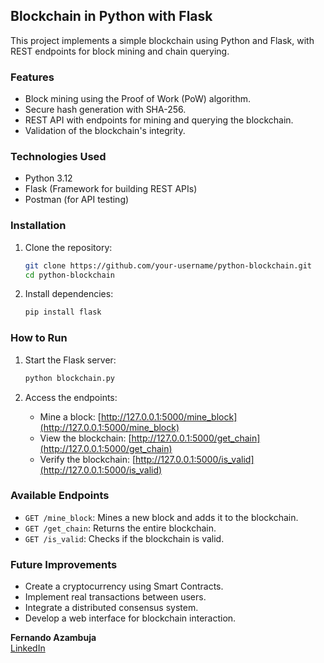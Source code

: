 ## Blockchain in Python with Flask  

This project implements a simple blockchain using Python and Flask, with REST endpoints for block mining and chain querying.  

### Features  

- Block mining using the Proof of Work (PoW) algorithm.  
- Secure hash generation with SHA-256.  
- REST API with endpoints for mining and querying the blockchain.  
- Validation of the blockchain's integrity.  

### Technologies Used  

- Python 3.12  
- Flask (Framework for building REST APIs)  
- Postman (for API testing)  

### Installation  

1. Clone the repository:  
   ```bash
   git clone https://github.com/your-username/python-blockchain.git
   cd python-blockchain
   ```

2. Install dependencies:  
   ```bash
   pip install flask
   ```

### How to Run  

1. Start the Flask server:  
   ```bash
   python blockchain.py
   ```

2. Access the endpoints:  
   - Mine a block: [http://127.0.0.1:5000/mine_block](http://127.0.0.1:5000/mine_block)  
   - View the blockchain: [http://127.0.0.1:5000/get_chain](http://127.0.0.1:5000/get_chain)  
   - Verify the blockchain: [http://127.0.0.1:5000/is_valid](http://127.0.0.1:5000/is_valid)  

### Available Endpoints  

- `GET /mine_block`: Mines a new block and adds it to the blockchain.  
- `GET /get_chain`: Returns the entire blockchain.  
- `GET /is_valid`: Checks if the blockchain is valid.  

### Future Improvements  

- Create a cryptocurrency using Smart Contracts.  
- Implement real transactions between users.  
- Integrate a distributed consensus system.  
- Develop a web interface for blockchain interaction.  

**Fernando Azambuja**  
[LinkedIn](https://www.linkedin.com/feazambuja)
